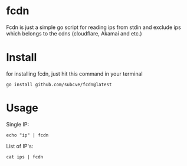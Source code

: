 # fcdn

Fcdn is just a simple go script for reading ips from stdin and exclude ips which belongs to the cdns (cloudflare, Akamai and etc.)

# Install
for installing fcdn, just hit this command in your terminal
```
go install github.com/subcve/fcdn@latest
```
# Usage

Single IP:
```
echo "ip" | fcdn
```

List of IP's:
```
cat ips | fcdn
```
